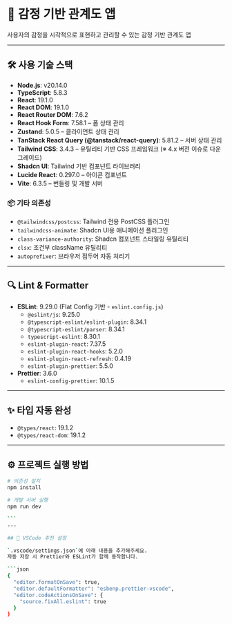 # 📌 감정 기반 관계도 앱

사용자의 감정을 시각적으로 표현하고 관리할 수 있는 감정 기반 관계도 앱

---

## 🛠 사용 기술 스택

- **Node.js**: v20.14.0
- **TypeScript**: 5.8.3
- **React**: 19.1.0
- **React DOM**: 19.1.0
- **React Router DOM**: 7.6.2
- **React Hook Form**: 7.58.1 – 폼 상태 관리
- **Zustand**: 5.0.5 – 클라이언트 상태 관리
- **TanStack React Query (@tanstack/react-query)**: 5.81.2 – 서버 상태 관리
- **Tailwind CSS**: 3.4.3 – 유틸리티 기반 CSS 프레임워크 (※ 4.x 버전 이슈로 다운그레이드)
- **Shadcn UI**: Tailwind 기반 컴포넌트 라이브러리
- **Lucide React**: 0.297.0 – 아이콘 컴포넌트
- **Vite**: 6.3.5 – 번들링 및 개발 서버

### 📦 기타 의존성

- `@tailwindcss/postcss`: Tailwind 전용 PostCSS 플러그인
- `tailwindcss-animate`: Shadcn UI용 애니메이션 플러그인
- `class-variance-authority`: Shadcn 컴포넌트 스타일링 유틸리티
- `clsx`: 조건부 className 유틸리티
- `autoprefixer`: 브라우저 접두어 자동 처리기

---

## 🔍 Lint & Formatter

- **ESLint**: 9.29.0 (Flat Config 기반 - `eslint.config.js`)
  - `@eslint/js`: 9.25.0
  - `@typescript-eslint/eslint-plugin`: 8.34.1
  - `@typescript-eslint/parser`: 8.34.1
  - `typescript-eslint`: 8.30.1
  - `eslint-plugin-react`: 7.37.5
  - `eslint-plugin-react-hooks`: 5.2.0
  - `eslint-plugin-react-refresh`: 0.4.19
  - `eslint-plugin-prettier`: 5.5.0
- **Prettier**: 3.6.0
  - `eslint-config-prettier`: 10.1.5

---

## ✨ 타입 자동 완성

- `@types/react`: 19.1.2
- `@types/react-dom`: 19.1.2

---

## ⚙️ 프로젝트 실행 방법

````bash
# 의존성 설치
npm install

# 개발 서버 실행
npm run dev

```
---

## 🧩 VSCode 추천 설정

`.vscode/settings.json`에 아래 내용을 추가해주세요.
자동 저장 시 Prettier와 ESLint가 함께 동작합니다.

```json
{
  "editor.formatOnSave": true,
  "editor.defaultFormatter": "esbenp.prettier-vscode",
  "editor.codeActionsOnSave": {
    "source.fixAll.eslint": true
  }
}
````
